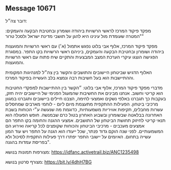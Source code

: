 ## Message 10671

דובר צה״ל:

מפקד פיקוד המרכז לראשי הרשויות ביהודה ושומרון ובחטיבת הבקעה והעמקים: "המטרה שעומדת מול עינינו היא להגן על תושבי מדינת ישראל ולסכל טרור"

מפקד פיקוד המרכז, אלוף אבי בלוט נפגש אתמול (א׳) עם ראשי הרשויות והמועצות ביהודה ושומרון ובחטיבת הבקעה והעמקים, ביניהם ראשי הרשויות בקו התפר. 
במסגרת הפגישה הוצגו עיקרי הערכת המצב המבצעית והתקיים שיח פתוח עם ראשי הרשויות והמועצות.

האלוף הדגיש שביטחון היישובים והתושבים והקשר בין צה״ל למנהיגות המקומית וההתיישבות הוא בעל חשיבות רבה ונמצא בלב העשייה בפיקוד המרכז. 

מדברי מפקד פיקוד המרכז, אלוף אבי בלוט: ״הקשר בין ההתיישבות למפקדי החטיבות הוא קריטי וחשוב. אנחנו מבינים את החשיבות שהמעגל הפנימי של היישובים יהיה חזק, בעקבות כך תגברנו באלפי נשקים ואמצעי לחימה, הצבנו חיילים ביישובים ותגברנו במגוון מרכיבי ביטחון. הפעילות ההתקפית מתעצמת מיום ליום - לוחמי מארבים שמחסלים עשרות מחבלים, תקיפות אוויריות משמעותיות, כדוגמת מה שנעשה ע״י הכוחות בשבת האחרונה בבלאטה שבשומרון ובשבוע האחרון בטול כרם שבמנשה. חופש הפעולה הוא תנאי קריטי לחיזוק תחושת הביטחון של התושבים. אמצעי ההגנה והחומה בקו התפר הם אמצעים מעכבים - מרכיבי הביטחון והכוחות שקופצים לכל קריאה ואירוע הם המשמעותיים. לפני שנה הוקם גדוד פנתר, שכל ייעודו הוא הגנה על התפר ויש עוד המון עשייה בתחום. האיומים על יישובי התפר יפתרו דרך פעילות התקפית לסיכול ולא בפריסת עמדות בהגנה".

מצורפות תמונות בנושא: https://idfanc.activetrail.biz/ANC1235498

מצורף סרטון בנושא: https://bit.ly/4dhH7BG

